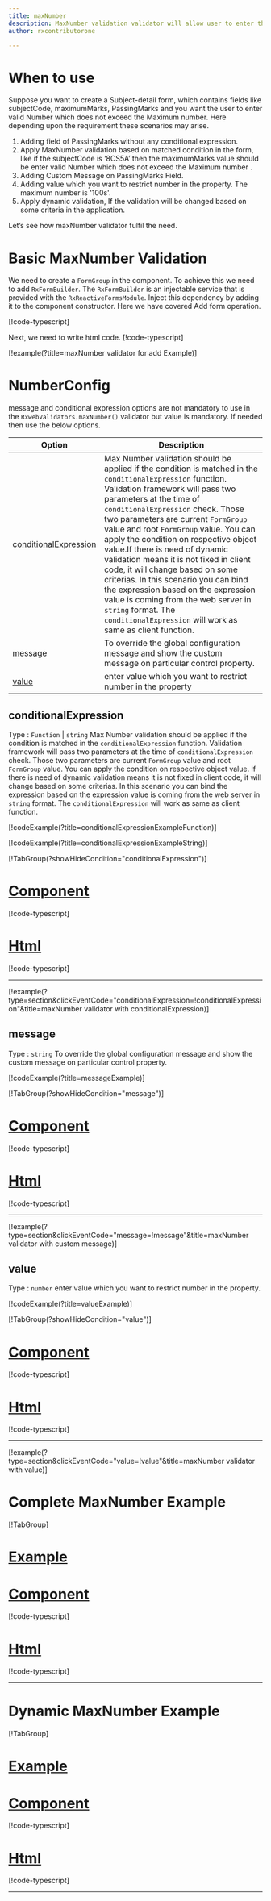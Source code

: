 ```yaml
---
title: maxNumber
description: MaxNumber validation validator will allow user to enter the input upto the maximum number value parameter.
author: rxcontributorone

---
```

# When to use
Suppose you want to create a Subject-detail form, which contains fields like subjectCode, maximumMarks, PassingMarks and you want the user to enter valid  Number which does not exceed the Maximum number. Here depending upon the requirement these scenarios may arise.
1.	Adding field of PassingMarks without any conditional expression.
2.	Apply MaxNumber validation based on matched condition in the form, like if the subjectCode is ‘8CS5A’ then the maximumMarks value should be enter valid  Number which does not exceed the Maximum number .
3.	Adding Custom Message on PassingMarks Field.
4.	Adding value which you want to restrict number in the property. The maximum number is '100s'. 
5.	Apply dynamic validation, If the validation will be changed based on some criteria in the application.

Let’s see how maxNumber validator fulfil the need.

# Basic MaxNumber Validation
We need to create a `FormGroup` in the component. To achieve this we need to add `RxFormBuilder`. The `RxFormBuilder` is an injectable service that is provided with the `RxReactiveFormsModule`. Inject this dependency by adding it to the component constructor.
Here we have covered Add form operation. 

[!code-typescript[](\assets\examples\reactive-form-validators\validators\maxNumber\add\max-number-add.component.ts?type=section)]

Next, we need to write html code.
[!code-typescript[](\assets\examples\reactive-form-validators\validators\maxNumber\add\max-number-add.component.html?type=section)]

[!example(?title=maxNumber validator for add Example)]
<app-maxNumber-add-validator></app-maxNumber-add-validator>


# NumberConfig 
message and conditional expression options are not mandatory to use in the `RxwebValidators.maxNumber()` validator but value is mandatory. If needed then use the below options.

|Option | Description |
|--- | ---- |
|[conditionalExpression](#conditionalexpression) | Max Number validation should be applied if the condition is matched in the `conditionalExpression` function. Validation framework will pass two parameters at the time of `conditionalExpression` check. Those two parameters are current `FormGroup` value and root `FormGroup` value. You can apply the condition on respective object value.If there is need of dynamic validation means it is not fixed in client code, it will change based on some criterias. In this scenario you can bind the expression based on the expression value is coming from the web server in `string` format. The `conditionalExpression` will work as same as client function. |
|[message](#message) | To override the global configuration message and show the custom message on particular control property. |
|[value](#value) | enter value which you want to restrict number in the property |

## conditionalExpression 
Type :  `Function`  |  `string` 
Max Number validation should be applied if the condition is matched in the `conditionalExpression` function. Validation framework will pass two parameters at the time of `conditionalExpression` check. Those two parameters are current `FormGroup` value and root `FormGroup` value. You can apply the condition on respective object value.
If there is need of dynamic validation means it is not fixed in client code, it will change based on some criterias. In this scenario you can bind the expression based on the expression value is coming from the web server in `string` format. The `conditionalExpression` will work as same as client function.

[!codeExample(?title=conditionalExpressionExampleFunction)]

[!codeExample(?title=conditionalExpressionExampleString)]

[!TabGroup(?showHideCondition="conditionalExpression")]
# [Component](#tab\conditionalExpressionComponent)
[!code-typescript[](\assets\examples\reactive-form-validators\validators\maxNumber\conditionalExpression\max-number-conditional-expressions.component.ts)]
# [Html](#tab\conditionalExpressionHtml)
[!code-typescript[](\assets\examples\reactive-form-validators\validators\maxNumber\conditionalExpression\max-number-conditional-expressions.component.html)]
***

[!example(?type=section&clickEventCode="conditionalExpression=!conditionalExpression"&title=maxNumber validator with conditionalExpression)]
<app-maxNumber-conditionalExpression-validator></app-maxNumber-conditionalExpression-validator>

## message 
Type :  `string` 
To override the global configuration message and show the custom message on particular control property. 

[!codeExample(?title=messageExample)]

[!TabGroup(?showHideCondition="message")]
# [Component](#tab\messageComponent)
[!code-typescript[](\assets\examples\reactive-form-validators\validators\maxNumber\message\max-number-message.component.ts)]
# [Html](#tab\messageHtml)
[!code-typescript[](\assets\examples\reactive-form-validators\validators\maxNumber\message\max-number-message.component.html)]
***

[!example(?type=section&clickEventCode="message=!message"&title=maxNumber validator with custom message)]
<app-maxNumber-message-validator></app-maxNumber-message-validator>

## value 
Type :  `number` 
enter value which you want to restrict number in the property.

[!codeExample(?title=valueExample)]

[!TabGroup(?showHideCondition="value")]
# [Component](#tab\valueComponent)
[!code-typescript[](\assets\examples\reactive-form-validators\validators\maxNumber\value\max-number-value.component.ts)]
# [Html](#tab\valueHtml)
[!code-typescript[](\assets\examples\reactive-form-validators\validators\maxNumber\value\max-number-value.component.html)]
***

[!example(?type=section&clickEventCode="value=!value"&title=maxNumber validator with value)]
<app-maxNumber-value-validator></app-maxNumber-value-validator>

# Complete MaxNumber Example
[!TabGroup]
# [Example](#tab\completeexample)
<app-maxNumber-complete-validator></app-maxNumber-complete-validator>
# [Component](#tab\completecomponent)
[!code-typescript[](\assets\examples\reactive-form-validators\validators\maxNumber\complete\max-number-complete.component.ts)]
# [Html](#tab\completehtml)
[!code-typescript[](\assets\examples\reactive-form-validators\validators\maxNumber\complete\max-number-complete.component.html)]
***

# Dynamic MaxNumber Example
[!TabGroup]
# [Example](#tab\dynamicexample)
<app-maxNumber-dynamic-validator></app-maxNumber-dynamic-validator>
# [Component](#tab\dynamiccomponent)
[!code-typescript[](\assets\examples\reactive-form-validators\validators\maxNumber\dynamic\max-number-dynamic.component.ts)]
# [Html](#tab\dynamichtml)
[!code-typescript[](\assets\examples\reactive-form-validators\validators\maxNumber\dynamic\max-number-dynamic.component.html)]
***